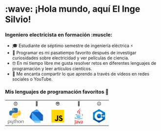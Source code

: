 <h1 align="left"> :wave: ¡Hola mundo, aquí El Inge Silvio!</h1>

<h3 align="left">Ingeniero electricista en formación :muscle:</h3>

- 🎓 Estudiante de séptimo semestre de ingeniería eléctrica ⚡
- 🧠 Programar es mi pasatiempo favorito después de investigar curiosidades sobre electricidad y ver películas de ciencia.
- 🤓 En mi tiempo libre me gusta resolver retos en diferentes lenguajes de programación y leer artículos cientícos.
- 📝 Me encanta compartir lo que aprendo a través de vídeos en redes sociales o YouTube.


<h3 align="left">Mis lenguajes de programación favoritos 💙</h3>

<table>
    <tr>
        <td align="center">😍</td>
        <td align="center">🤩</td>
        <td align="center">😎</td>
        <td align="center">🤨</td>
        <td align="center">😐</td>
    </tr>
    <tr>
        <td align="center"><img src="icons/python.png" alt="python" width="55" height="55" align="middle" /></td>
        <td align="center"><img src="icons/dart.png" alt="dart" width="55" height="55" align="middle" /></td>
        <td align="center"><img src="icons/js.png" alt="javascript" width="55" height="55" align="middle" /></td>
        <td align="center"><img src="icons/java.png" alt="java" width="55" height="55" align="middle" /></td>
        <td align="center"><img src="icons/cpp.png" alt="cpp" width="50" height="50" align="middle" /></td>
    </tr>
</table>
